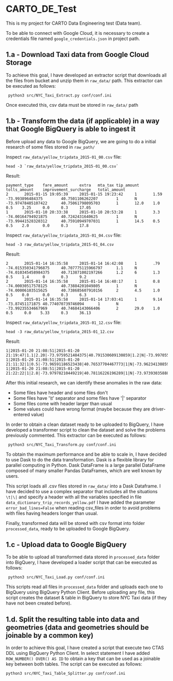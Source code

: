 # CARTO_DE_Test
This is my project for CARTO Data Engineering test (Data team).

To be able to connect with Google Cloud, it is necessary to create a credentials file named `google_credentials.json` in project path.
## 1.a - Download Taxi data from Google Cloud Storage
To achieve this goal, I have developed an extractor script that downloads all the files from bucket and unzip them in `raw_data/` path. This extractor can be executed as follows:
```
 python3 src/NYC_Taxi_Extract.py conf/conf.ini
```
Once executed this, csv data must be stored in `raw_data/` path

## 1.b - Transform the data (if applicable) in a way that Google BigQuery is able to ingest it
Before upload any data to Google BigQuery, we are going to do a initial research of some files stored in `raw_path/`

Inspect `raw_data/yellow_tripdata_2015-01_00.csv` file:
```
head -3 `raw_data/yellow_tripdata_2015-01_00.csv`
```
Result:
```
payment_type    fare_amount     extra   mta_tax tip_amount      tolls_amount    improvement_surcharge   total_amount
2       2015-01-15 19:05:39     2015-01-15 19:23:42     1       1.59    -73.993896484375        40.7501106262207        1       N       -73.97478485107422      40.75061798095703       1       12.0    1.0     0.5    3.25     0.0     0.3     17.05
1       2015-01-10 20:33:38     2015-01-10 20:53:28     1       3.3     -74.00164794921875      40.7242431640625        1       N       -73.99441528320312      40.75910949707031       1       14.5    0.5     0.5    2.0      0.0     0.3     17.8
```

Inspect `raw_data/yellow_tripdata_2015-01_04.csv` file:
```
head -3 raw_data/yellow_tripdata_2015-01_04.csv
```
Result:
```
2       2015-01-14 16:35:58     2015-01-14 16:42:08     1       .79     -74.015350341796875     40.707775115966797      1.1     N       -74.010345458984375     40.713871002197266      1.2     6       1.3     0.5    1.4      0       0.3     9.2
2       2015-01-14 16:35:58     2015-01-14 16:40:17     1       0.8     -74.00030517578125      40.73884201049805       1       N       -74.00006103515625      40.738685607910156      2       4.5     1.0     0.5    0.0      0.0     0.3     6.3
2       2015-01-14 16:35:58     2015-01-14 17:03:41     1       9.14    -73.87451171875 40.774070739746094      1       N       -73.99235534667969      40.74684143066406       2       29.0    1.0     0.5     0.0    5.33     0.3     36.13
```

Inspect `raw_data/yellow_tripdata_2015-01_12.csv` file:
```
head -3 raw_data/yellow_tripdata_2015-01_12.csv
```
Result:
```
1|2015-01-20 21:08:51|2015-01-20 21:19:47|1.1|2.20|-73.9759521484375|40.791530609130859|1.2|N|-73.997055053710938|40.762451171875|2|10.5|0.5|0.5.1|0|0.1|0.3|11.8
1|2015-01-20 21:08:51|2015-01-20 21:11:32|1|0.5|-73.96591186523438|40.76537704467773|1|N|-73.96234130859375|40.769622802734375|2|4.0|0.5|0.5|0.0|0.0|0.3|5.3
1|2015-01-20 21:08:51|2015-01-20 21:22:22|1|2.8|-73.97978210449219|40.78116226196289|1|N|-73.97393035888672|40.75231552124024|2|12.0|0.5|0.5|0.0|0.0|0.3|13.3
```

After this initial research, we can identify these anomalies in the raw data:

- Some files have header and some files don't
- Some files have '\t' separator and some files have '|' separator
- Some files come with header larger than usual
- Some values could have wrong format (maybe because they are driver-entered value)

In order to obtain a clean dataset ready to be uploaded to BigQuery, I have developed a transformer script to clean the dataset and solve the problems previously commented. This extractor can be executed as follows:
```
 python3 src/NYC_Taxi_Transform.py conf/conf.ini
```
To obtain the maximum performance and be able to scale in, I have decided to use Dask to do the data transformation.
Dask is a flexible library for parallel computing in Python. Dask DataFrame is a large parallel DataFrame composed of many smaller Pandas DataFrames, which are well known by users.

This script loads all .csv files stored in `raw_data/` into a Dask Dataframe. I have decided to use a complex separator that includes all the situations `\t|\|` and specify a header with all the variables specified in file `data_dictionary_trip_records_yellow.pdf`
I have added the parameter `error_bad_lines=False` when reading csv_files in order to avoid problems with files having headers longer than usual.

Finally, transformed data will be stored with csv format into folder `processed_data`, ready to be uploaded to Google BigQuery.

## 1.c - Upload data to Google BigQuery
To be able to upload all transformed data stored in `processed_data` folder into BigQuery, I have developed a loader script that can be executed as follows:
```
 python3 src/NYC_Taxi_Load.py conf/conf.ini
```
This scripts read all files in `processed_data` folder and uploads each one to BigQuery using BigQuery Python Client. Before uploading any file, this script creates the dataset & table in BigQuery to store NYC Taxi data (if they have not been created before).

## 1.d. Split the resulting table into data and geometries (data and geometries should be joinable by a common key)
In order to achieve this goal, I have created a script that execute two CTAS DDL using BigQuery Python Client. In select statement I have added `ROW_NUMBER() OVER() AS ID` to obtain a key that can be used as a joinable key between both tables. The script can be executed as follows:
```
python3 src/NYC_Taxi_Table_Splitter.py conf/conf.ini
```                                                                                                                                                                                                                                                            


